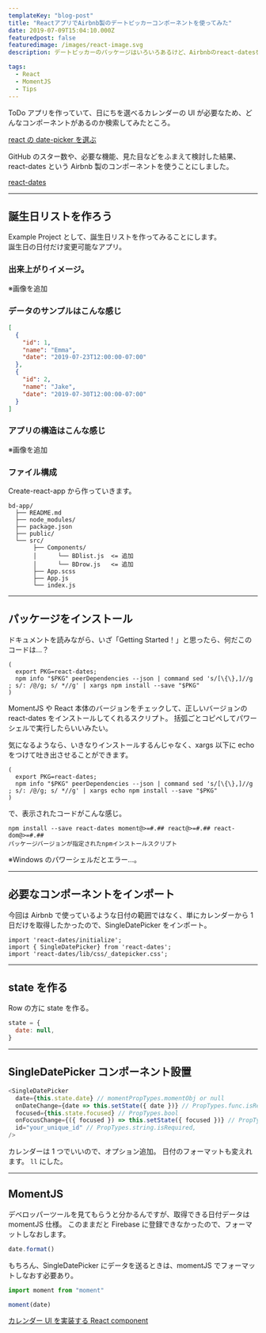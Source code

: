 ```yaml
---
templateKey: "blog-post"
title: "ReactアプリでAirbnb製のデートピッカーコンポーネントを使ってみた"
date: 2019-07-09T15:04:10.000Z
featuredpost: false
featuredimage: /images/react-image.svg
description: デートピッカーのパッケージはいろいろあるけど、Airbnbのreact-datesを使ってみた。

tags:
  - React
  - MomentJS
  - Tips
---
```


ToDo アプリを作っていて、日にちを選べるカレンダーの UI が必要なため、どんなコンポーネントがあるのか検索してみたところ。

[react の date-picker を選ぶ](https://qiita.com/193/items/61b81ea718d70b6197e1)

GitHub のスター数や、必要な機能、見た目などをふまえて検討した結果、react-dates という Airbnb 製のコンポーネントを使うことにしました。

[react-dates](https://github.com/airbnb/react-dates)

---

## 誕生日リストを作ろう

Example Project として、誕生日リストを作ってみることにします。  
誕生日の日付だけ変更可能なアプリ。

### 出来上がりイメージ。

※画像を追加

### データのサンプルはこんな感じ

```json
[
  {
    "id": 1,
    "name": "Emma",
    "date": "2019-07-23T12:00:00-07:00"
  },
  {
    "id": 2,
    "name": "Jake",
    "date": "2019-07-30T12:00:00-07:00"
  }
]
```

### アプリの構造はこんな感じ

※画像を追加

### ファイル構成

Create-react-app から作っていきます。

```json{7-9}
bd-app/
  ├── README.md
  ├── node_modules/
  ├── package.json
  ├── public/
  └── src/
       ├── Components/
       │      └── BDlist.js  <= 追加
       │      └── BDrow.js   <= 追加
       ├── App.scss
       ├── App.js
       └── index.js
```

---

## パッケージをインストール

ドキュメントを読みながら、いざ「Getting Started！」と思ったら、何だこのコードは…？

```
(
  export PKG=react-dates;
  npm info "$PKG" peerDependencies --json | command sed 's/[\{\},]//g ; s/: /@/g; s/ *//g' | xargs npm install --save "$PKG"
)
```

MomentJS や React 本体のバージョンをチェックして、正しいバージョンの react-dates をインストールしてくれるスクリプト。
括弧ごとコピペしてパワーシェルで実行したらいいみたい。

気になるようなら、いきなりインストールするんじゃなく、xargs 以下に echo をつけて吐き出させることができます。

```
(
  export PKG=react-dates;
  npm info "$PKG" peerDependencies --json | command sed 's/[\{\},]//g ; s/: /@/g; s/ *//g' | xargs echo npm install --save "$PKG"
)
```

で、表示されたコードがこんな感じ。

```
npm install --save react-dates moment@>=#.## react@>=#.## react-dom@>=#.##
パッケージバージョンが指定されたnpmインストールスクリプト
```

※Windows のパワーシェルだとエラー…。

---

## 必要なコンポーネントをインポート

今回は Airbnb で使っているような日付の範囲ではなく、単にカレンダーから 1 日だけを取得したかったので、SingleDatePicker をインポート。

```
import 'react-dates/initialize';
import { SingleDatePicker} from 'react-dates';
import 'react-dates/lib/css/_datepicker.css';
```

---

## state を作る

Row の方に state を作る。

```javascript
state = {
  date: null,
}
```

---

## SingleDatePicker コンポーネント設置

```javascript
<SingleDatePicker
  date={this.state.date} // momentPropTypes.momentObj or null
  onDateChange={date => this.setState({ date })} // PropTypes.func.isRequired
  focused={this.state.focused} // PropTypes.bool
  onFocusChange={({ focused }) => this.setState({ focused })} // PropTypes.func.isRequired
  id="your_unique_id" // PropTypes.string.isRequired,
/>
```

カレンダーは 1 つでいいので、オプション追加。
日付のフォーマットも変えれます。 `ll` にした。

---

## MomentJS

デベロッパーツールを見てもらうと分かるんですが、取得できる日付データは momentJS 仕様。
このままだと Firebase に登録できなかったので、フォーマットしなおします。

```javascript
date.format()
```

もちろん、SingleDatePicker にデータを送るときは、momentJS でフォーマットしなおす必要あり。

```javascript
import moment from "moment"

moment(date)
```

[カレンダー UI を実装する React component](http://yuw27b.hatenablog.com/entry/2018/10/04/231748)
